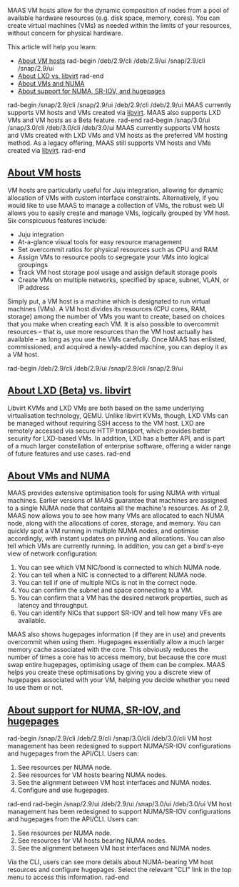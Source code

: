 MAAS VM hosts allow for the dynamic composition of nodes from a pool of available hardware resources (e.g. disk space, memory, cores). You can create virtual machines (VMs) as needed within the limits of your resources, without concern for physical hardware.

This article will help you learn:

- [About VM hosts](#heading--about-vm-hosts)
rad-begin /deb/2.9/cli /deb/2.9/ui /snap/2.9/cli /snap/2.9/ui
- [About LXD vs. libvirt](#heading--about-lxd-vs-libvirt)
rad-end
- [About VMs and NUMA](#heading--about-vms-and-numa)
- [About support for NUMA, SR-IOV, and hugepages](#heading--about-support-for-numa-et-al)

rad-begin /snap/2.9/cli /snap/2.9/ui /deb/2.9/cli /deb/2.9/ui
MAAS currently supports VM hosts and VMs created via [libvirt](https://ubuntu.com/server/docs/virtualization-libvirt). MAAS also supports LXD VMs and VM hosts as a Beta feature.
rad-end
rad-begin /snap/3.0/ui /snap/3.0/cli /deb/3.0/cli /deb/3.0/ui
MAAS currently supports VM hosts and VMs created with LXD VMs and VM hosts as the preferred VM hosting method. As a legacy offering, MAAS still supports VM hosts and VMs created via [libvirt](https://ubuntu.com/server/docs/virtualization-libvirt).
rad-end

<a href="#heading--about-vm-hosts"><h2 id="heading--about-vm-hosts">About VM hosts</h2></a>

VM hosts are particularly useful for Juju integration, allowing for dynamic allocation of VMs with custom interface constraints. Alternatively, if you would like to use MAAS to manage a collection of VMs, the robust web UI allows you to easily create and manage VMs, logically grouped by VM host. Six conspicuous features include:

-   Juju integration
-   At-a-glance visual tools for easy resource management
-   Set overcommit ratios for physical resources such as CPU and RAM
-   Assign VMs to resource pools to segregate your VMs into logical groupings
-   Track VM host storage pool usage and assign default storage pools
-   Create VMs on multiple networks, specified by space, subnet, VLAN, or IP address

Simply put, a VM host is a machine which is designated to run virtual machines (VMs). A VM host divides its resources (CPU cores, RAM, storage) among the number of VMs you want to create, based on choices that you make when creating each VM. It is also possible to overcommit resources – that is, use more resources than the VM host actually has available – as long as you use the VMs carefully. Once MAAS has enlisted, commissioned, and acquired a newly-added machine, you can deploy it as a VM host.

rad-begin /deb/2.9/cli /deb/2.9/ui /snap/2.9/cli /snap/2.9/ui

<a href="#heading--about-lxd-vs-libvirt"><h2 id="heading--about-lxd-vs-libvirt">About LXD (Beta) vs. libvirt</h2></a>

Libvirt KVMs and LXD VMs are both based on the same underlying virtualisation technology, QEMU. Unlike libvirt KVMs, though, LXD VMs can be managed without requiring SSH access to the VM host. LXD are remotely accessed via secure HTTP transport, which provides better security for LXD-based VMs. In addition, LXD has a better API, and is part of a much larger constellation of enterprise software, offering a wider range of future features and use cases.
rad-end

<a href="#heading--about-vms-and-numa"><h2 id="heading--about-vms-and-numa">About VMs and NUMA</h2></a>

MAAS provides extensive optimisation tools for using NUMA with virtual machines. Earlier versions of MAAS guarantee that machines are assigned to a single NUMA node that contains all the machine's resources. As of 2.9, MAAS now allows you to see how many VMs are allocated to each NUMA node, along with the allocations of cores, storage, and memory. You can quickly spot a VM running in multiple NUMA nodes, and optimise accordingly, with instant updates on pinning and allocations. You can also tell which VMs are currently running.
In addition, you can get a bird's-eye view of network configuration:

1.  You can see which VM NIC/bond is connected to which NUMA node.
2.  You can tell when a NIC is connected to a different NUMA node.
3.  You can tell if one of multiple NICs is not in the correct node.
4.  You can confirm the subnet and space connecting to a VM.
5.  You can confirm that a VM has the desired network properties, such as latency and throughput.
6.  You can identify NICs that support SR-IOV and tell how many VFs are available.

MAAS also shows hugepages information (if they are in use) and prevents overcommit when using them. Hugepages essentially allow a much larger memory cache associated with the core. This obviously reduces the number of times a core has to access memory, but because the core must swap entire hugepages, optimising usage of them can be complex. MAAS helps you create these optimisations by giving you a discrete view of hugepages associated with your VM, helping you decide whether you need to use them or not.

<a href="#heading--about-support-for-numa-et-al"><h2 id="heading--about-support-for-numa-et-al">About support for NUMA, SR-IOV, and hugepages</h2></a>

rad-begin /snap/2.9/cli /deb/2.9/cli /snap/3.0/cli /deb/3.0/cli
VM host management has been redesigned to support NUMA/SR-IOV configurations and hugepages from the API/CLI. Users can:

1.  See resources per NUMA node.
2.  See resources for VM hosts bearing NUMA nodes.
3.  See the alignment between VM host interfaces and NUMA nodes.
4.  Configure and use hugepages.

rad-end
rad-begin /snap/2.9/ui /deb/2.9/ui /snap/3.0/ui /deb/3.0/ui
VM host management has been redesigned to support NUMA/SR-IOV configurations and hugepages from the API/CLI. Users can:

1.  See resources per NUMA node.
2.  See resources for VM hosts bearing NUMA nodes.
3.  See the alignment between VM host interfaces and NUMA nodes.

Via the CLI, users can see more details about NUMA-bearing VM host resources and configure hugepages. Select the relevant "CLI" link in the top menu to access this information.
rad-end

